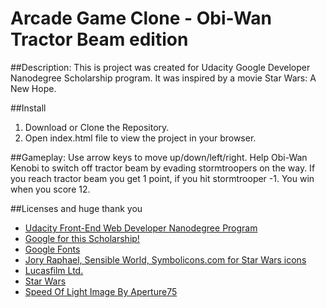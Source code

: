 # Arcade Game Clone - Obi-Wan Tractor Beam edition

##Description:
This is project was created for Udacity Google Developer Nanodegree Scholarship program.
It was inspired by a movie Star Wars: A New Hope.

##Install
1. Download or Clone the Repository.
2. Open index.html file to view the project in your browser.

##Gameplay:
Use arrow keys to move up/down/left/right.
Help Obi-Wan Kenobi to switch off tractor beam by evading stormtroopers on the way.
If you reach tractor beam you get 1 point, if you hit stormtrooper -1.
You win when you score 12.

##Licenses and huge thank you
* [Udacity Front-End Web Developer Nanodegree Program](https://udacity.com/course/front-end-web-developer-nanodegree--nd001)
* [Google for this Scholarship!](https://developers.google.com/training/)
* [Google Fonts](https://fonts.google.com/)
* [Jory Raphael, Sensible World, Symbolicons.com for Star Wars icons](https://symbolicons.com/license)
* [Lucasfilm Ltd.](http://lucasfilm.com/)
* [Star Wars](https://www.starwars.com/)
* [Speed Of Light Image By Aperture75](https://www.shutterstock.com/image-illustration/particle-space-traveling-zoom-background-351712073?src=library)